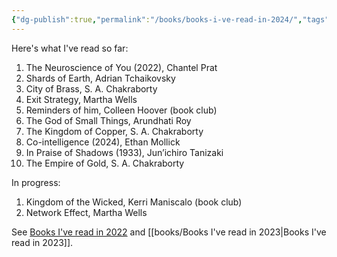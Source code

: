 ```yaml
---
{"dg-publish":true,"permalink":"/books/books-i-ve-read-in-2024/","tags":["reading"],"noteIcon":"","created":"2024-02-08","updated":"2024-05-17"}
---
```


Here's what I've read so far:
1. The Neuroscience of You (2022), Chantel Prat
2. Shards of Earth, Adrian Tchaikovsky
3. City of Brass, S. A. Chakraborty
4. Exit Strategy, Martha Wells
5. Reminders of him, Colleen Hoover (book club)
6. The God of Small Things, Arundhati Roy
7. The Kingdom of Copper, S. A. Chakraborty
8. Co-intelligence (2024), Ethan Mollick
9. In Praise of Shadows (1933), Jun’ichiro Tanizaki
10. The Empire of Gold, S. A. Chakraborty

In progress:
1. Kingdom of the Wicked, Kerri Maniscalo (book club)
2. Network Effect, Martha Wells

See [Books I've read in 2022](books/Books%20I've%20read%20in%202022.md) and [[books/Books I've read in 2023\|Books I've read in 2023]].

